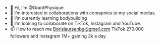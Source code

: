 - 👋 Hi, I’m @GrantPhysique
- 👀 I’m interested in collaborations with comapnies to my social medias.
- 🌱 I’m currently learning bodybuilding
- 💞️ I’m looking to collaborate on TikTok, Instagram and YouTube.
- 📫 How to reach me Borislaursenbg@gmail.com
TikTok 270.000 followers and Instagram 1M+ gaining 3k a day.
<!---
GrantPhysique/GrantPhysique is a ✨ special ✨ repository because its `README.md` (this file) appears on your GitHub profile.
You can click the Preview link to take a look at your changes.
--->

